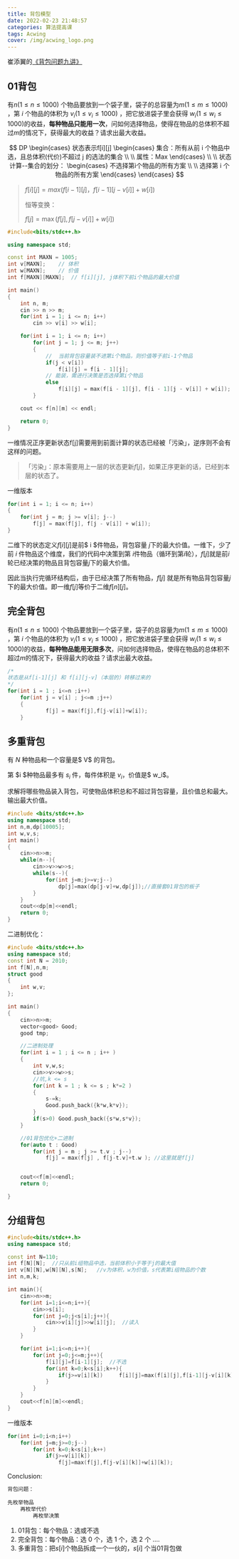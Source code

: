```yaml
---
title: 背包模型
date: 2022-02-23 21:48:57
categories: 算法提高课
tags: Acwing
cover: /img/acwing_logo.png
---
```




崔添翼的[《背包问题九讲》](https://www.selfknow.cn/document/%E8%83%8C%E5%8C%85%E4%B9%9D%E8%AE%B2.pdf)



## 01背包

有$n(1\le n \le1000)$  个物品要放到一个袋子里，袋子的总容量为$m(1\le m \le 1000)$  ，第 $i$ 个物品的体积为 $v_i(1\le v_i\le1000)$ ，把它放进袋子里会获得 $w_i(1\le w_i \le1000)$的收益，**每种物品只能用一次**，问如何选择物品，使得在物品的总体积不超过$m$的情况下，获得最大的收益？请求出最大收益。



$$
DP
\begin{cases} 
状态表示f[i][j]
	\begin{cases} 集合：所有从前 i 个物品中选，且总体积(代价)不超过 j 的选法的集合
    \\ \\
    属性：Max
    \end{cases}
\\ \\
状态计算--集合的划分：
\begin{cases} 不选择第i个物品的所有方案
    \\ \\
    选择第 i 个物品的所有方案
    \end{cases}
\end{cases}
$$


> $f[i][j] = max(f[i-1][j]，f[i-1][j-v[i]]+w[i])$
>
> 恒等变换：
>
> $f[j]=\max(f[j],f[j-v[i]]+w[i])$

```c++
#include<bits/stdc++.h>

using namespace std;

const int MAXN = 1005;
int v[MAXN];    // 体积
int w[MAXN];    // 价值 
int f[MAXN][MAXN];  // f[i][j], j体积下前i个物品的最大价值 

int main() 
{
    int n, m;   
    cin >> n >> m;
    for(int i = 1; i <= n; i++) 
        cin >> v[i] >> w[i];

    for(int i = 1; i <= n; i++) 
        for(int j = 1; j <= m; j++)
        {
            //  当前背包容量装不进第i个物品，则价值等于前i-1个物品
            if(j < v[i]) 
                f[i][j] = f[i - 1][j];
            // 能装，需进行决策是否选择第i个物品
            else    
                f[i][j] = max(f[i - 1][j], f[i - 1][j - v[i]] + w[i]);
        }           

    cout << f[n][m] << endl;

    return 0;
}

```

一维情况正序更新状态f[j]需要用到前面计算的状态已经被「污染」，逆序则不会有这样的问题。

> 「污染」：原本需要用上一层的状态更新$f[j]$，如果正序更新的话，已经到本层的状态了。

一维版本

```c++
for(int i = 1; i <= n; i++)
{
    for(int j = m; j >= v[i]; j--)  
        f[j] = max(f[j], f[j - v[i]] + w[i]);
} 
```

二维下的状态定义$f[i][j]$是前$ i $件物品，背包容量 $j$下的最大价值。一维下，少了前 $i$ 件物品这个维度，我们的代码中决策到第 $i$件物品（循环到第$i$轮），$f[j]$就是前$i$轮已经决策的物品且背包容量$j$下的最大价值。

因此当执行完循环结构后，由于已经决策了所有物品，$f[j]$ 就是所有物品背包容量$j$下的最大价值。即一维$f[j]$等价于二维$f[n][j]$。

## 完全背包

有$n(1\le n \le1000)$  个物品要放到一个袋子里，袋子的总容量为$m(1\le m \le 1000)$  ，第 $i$ 个物品的体积为 $v_i(1\le v_i\le1000)$ ，把它放进袋子里会获得 $w_i(1\le w_i \le1000)$的收益，**每种物品能用无限多次**，问如何选择物品，使得在物品的总体积不超过$m$的情况下，获得最大的收益？请求出最大收益。

```c++
/*
状态是从f[i-1][j] 和 f[i][j-v]（本层的）转移过来的
*/ 
for(int i = 1 ; i<=n ;i++)
    for(int j = v[i] ; j<=m ;j++)
    {
            f[j] = max(f[j],f[j-v[i]]+w[i]);
    }
```



## 多重背包

有 $N$ 种物品和一个容量是$ V$ 的背包。

第 $i $种物品最多有 $s_i$ 件，每件体积是 $v_i$，价值是$ w_i$。

求解将哪些物品装入背包，可使物品体积总和不超过背包容量，且价值总和最大。
输出最大价值。

```c++
#include <bits/stdc++.h>
using namespace std;
int n,m,dp[10005];
int w,v,s;
int main()
{
    cin>>n>>m;
    while(n--){
        cin>>v>>w>>s;
        while(s--){
            for(int j=m;j>=v;j--)
                dp[j]=max(dp[j-v]+w,dp[j]);//直接套01背包的板子
        }
    }
    cout<<dp[m]<<endl;
    return 0;
}

```

二进制优化：

```c++
#include <bits/stdc++.h>
using namespace std;
const int N = 2010;
int f[N],n,m;
struct good
{
    int w,v;
};

int main()
{
    cin>>n>>m;
    vector<good> Good;
    good tmp;

    //二进制处理
    for(int i = 1 ; i <= n ; i++ )
    {
        int v,w,s;
        cin>>v>>w>>s;
        //坑,k <= s
        for(int k = 1 ; k <= s ; k*=2 )
        {
            s-=k;
            Good.push_back({k*w,k*v});
        }
        if(s>0) Good.push_back({s*w,s*v});
    }

    //01背包优化+二进制
    for(auto t : Good)
        for(int j = m ; j >= t.v ; j--)
            f[j] = max(f[j] , f[j-t.v]+t.w ); //这里就是f[j]


    cout<<f[m]<<endl;
    return 0;

}

```





## 分组背包





```c++
#include<bits/stdc++.h>
using namespace std;

const int N=110;
int f[N][N];  //只从前i组物品中选，当前体积小于等于j的最大值
int v[N][N],w[N][N],s[N];   //v为体积，w为价值，s代表第i组物品的个数
int n,m,k;

int main(){
    cin>>n>>m;
    for(int i=1;i<=n;i++){
        cin>>s[i];
        for(int j=0;j<s[i];j++){
            cin>>v[i][j]>>w[i][j];  //读入
        }
    }

    for(int i=1;i<=n;i++){
        for(int j=0;j<=m;j++){
            f[i][j]=f[i-1][j];  //不选
            for(int k=0;k<s[i];k++){
                if(j>=v[i][k])     f[i][j]=max(f[i][j],f[i-1][j-v[i][k]]+w[i][k]);  
            }
        }
    }
    cout<<f[n][m]<<endl;
}


```



一维版本

```c++
for(int i=0;i<n;i++)
    for(int j=m;j>=0;j--)
        for(int k=0;k<s[i];k++)
            if(j>=v[i][k])
                f[j]=max(f[j],f[j-v[i][k]]+w[i][k]); 

```



Conclusion:

```c++
背包问题：
    
先枚举物品
    再枚举代价
    	再枚举决策
```



1. 01背包：每个物品：选或不选
2. 完全背包：每个物品：选 0 个，选 1 个，选 2 个 ....
3. 多重背包：把$s[i]$个物品拆成一个一伙的，$s[i]$ 个当01背包做
